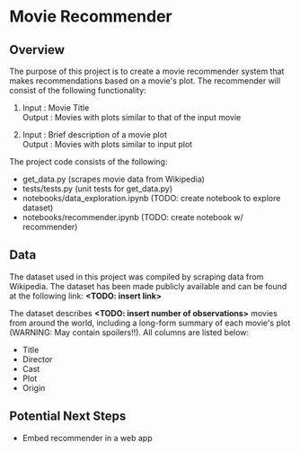 # Movie Recommender

**Overview**
---
The purpose of this project is to create a movie recommender system that makes recommendations based on a movie's plot.  The recommender will consist of the following functionality:

1) Input : Movie Title  
Output : Movies with plots similar to that of the input movie

2) Input : Brief description of a movie plot  
Output : Movies with plots similar to input plot

The project code consists of the following:

* get_data.py (scrapes movie data from Wikipedia)
* tests/tests.py (unit tests for get_data.py)
* notebooks/data_exploration.ipynb (TODO: create notebook to explore dataset)
* notebooks/recommender.ipynb (TODO: create notebook w/ recommender)

**Data**
---
The dataset used in this project was compiled by scraping data from Wikipedia.  The dataset has been made publicly available and can be found at the following link: **<TODO: insert link>**

The dataset describes **<TODO: insert number of observations>** movies from around the world, including a long-form summary of each movie's plot (WARNING: May contain spoilers!!).   All columns are listed below:

* Title
* Director
* Cast
* Plot
* Origin


**Potential Next Steps**
---
* Embed recommender in a web app

